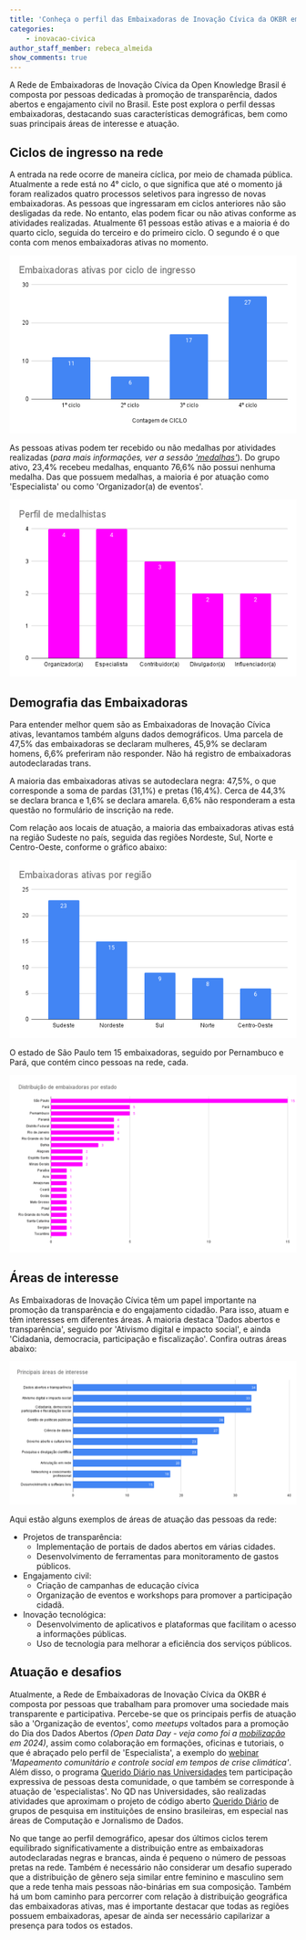 ```yaml
---
title: 'Conheça o perfil das Embaixadoras de Inovação Cívica da OKBR em 2024'
categories:
    - inovacao-civica
author_staff_member: rebeca_almeida
show_comments: true
---
```


A Rede de Embaixadoras de Inovação Cívica da Open Knowledge Brasil é composta por pessoas dedicadas à promoção de transparência, dados abertos e engajamento civil no Brasil. Este post explora o perfil dessas embaixadoras, destacando suas características demográficas, bem como suas principais áreas de interesse e atuação. 

## Ciclos de ingresso na rede

A entrada na rede ocorre de maneira cíclica, por meio de chamada pública. Atualmente a rede está no 4° ciclo, o que significa que até o momento já foram realizados quatro processos seletivos para ingresso de novas embaixadoras. As pessoas que ingressaram em ciclos anteriores não são desligadas da rede. No entanto, elas podem ficar ou não ativas conforme as atividades realizadas. Atualmente 61 pessoas estão ativas e a maioria é do quarto ciclo, seguida do terceiro e do primeiro ciclo. O segundo é o que conta com menos embaixadoras ativas no momento. 

![Embaixadoras ativas por ciclo](/images/posts/2024-07-12-embaixadoras-por-ciclo.png)

As pessoas ativas podem ter recebido ou não medalhas por atividades realizadas (*para mais informações, ver a sessão ['medalhas'](https://embaixadoras.ok.org.br/badges/)*). Do grupo ativo, 23,4% recebeu medalhas, enquanto 76,6% não possui nenhuma medalha. Das que possuem medalhas, a maioria é por atuação como 'Especialista' ou como 'Organizador(a) de eventos'. 

![Embaixadoras medalhistas](/images/posts/2024-07-12-embaixadoras-medalhas.png)

## Demografia das Embaixadoras

Para entender melhor quem são as Embaixadoras de Inovação Cívica ativas, levantamos também alguns dados demográficos. Uma parcela de 47,5% das embaixadoras se declaram mulheres, 45,9% se declaram homens, 6,6% preferiram não responder. Não há registro de embaixadoras autodeclaradas trans. 

A maioria das embaixadoras ativas se autodeclara negra: 47,5%, o que corresponde a soma de pardas (31,1%) e pretas (16,4%). Cerca de 44,3% se declara branca e 1,6% se declara amarela. 6,6% não responderam a esta questão no formulário de inscrição na rede. 

Com relação aos locais de atuação, a maioria das embaixadoras ativas está na região Sudeste no país, seguida das regiões Nordeste, Sul, Norte e Centro-Oeste, conforme o gráfico abaixo:  

![Embaixadoras por região](/images/posts/2024-07-12-embaixadoras-regiao.png)

O estado de São Paulo tem 15 embaixadoras, seguido por Pernambuco e Pará, que contém cinco pessoas na rede, cada. 

![Embaixadoras por estado](/images/posts/2024-07-12-embaixadoras-estado.png)

## Áreas de interesse

As Embaixadoras de Inovação Cívica têm um papel importante na promoção da transparência e do engajamento cidadão. Para isso, atuam e têm interesses em diferentes áreas. A maioria destaca 'Dados abertos e transparência', seguido por 'Ativismo digital e impacto social', e ainda 'Cidadania, democracia, participação e fiscalização'. Confira outras áreas abaixo:

![Embaixadoras por área de atuação](/images/posts/2024-07-12-embaixadoras-area-atuacao.png)

Aqui estão alguns exemplos de áreas de atuação das pessoas da rede: 

- Projetos de transparência: 
  - Implementação de portais de dados abertos em várias cidades.
  - Desenvolvimento de ferramentas para monitoramento de gastos públicos.
- Engajamento civil: 
  - Criação de campanhas de educação cívica 
  - Organização de eventos e workshops para promover a participação cidadã.
- Inovação tecnológica:
  - Desenvolvimento de aplicativos e plataformas que facilitam o acesso a informações públicas.
  - Uso de tecnologia para melhorar a eficiência dos serviços públicos.

## Atuação e desafios

Atualmente, a Rede de Embaixadoras de Inovação Cívica da OKBR é composta por pessoas que trabalham para promover uma sociedade mais transparente e participativa. Percebe-se que os principais perfis de atuação são a 'Organização de eventos', como *meetups* voltados para a promoção do Dia dos Dados Abertos *(Open Data Day - veja como foi a [mobilização](https://embaixadoras.ok.org.br/events/2024-04-10-open-data-day-2024/) em 2024)*, assim como colaboração em formações, oficinas e tutoriais, o que é abraçado pelo perfil de 'Especialista', a exemplo do [webinar](https://www.youtube.com/watch?v=VvRHFTMIWL0&list=PLRwMsMitFb1VX8NGHZDDwkKCSzSu07OTN&index=18) *'Mapeamento comunitário e controle social em tempos de crise climática'*. Além disso, o programa [Querido Diário nas Universidades](https://ok.org.br/projetos/qd-universidades/) tem participação expressiva de pessoas desta comunidade, o que também se corresponde à atuação de 'especialistas'. No QD nas Universidades, são realizadas atividades que aproximam o projeto de código aberto [Querido Diário](https://queridodiario.ok.org.br/) de grupos de pesquisa em instituições de ensino brasileiras, em especial nas áreas de Computação e Jornalismo de Dados. 

No que tange ao perfil demográfico, apesar dos últimos ciclos terem equilibrado significativamente a distribuição entre as embaixadoras autodeclaradas negras e brancas, ainda é pequeno o número de pessoas pretas na rede. Também é necessário não considerar um desafio superado que a distribuição de gênero seja similar entre feminino e masculino sem que a rede tenha mais pessoas não-binárias em sua composição. Também há um bom caminho para percorrer com relação à distribuição geográfica das embaixadoras ativas, mas é importante destacar que todas as regiões possuem embaixadoras, apesar de ainda ser necessário capilarizar a presença para todos os estados.
